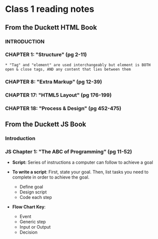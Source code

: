 # Class 1 reading notes

## From the Duckett HTML Book

### INTRODUCTION

### CHAPTER 1: "Structure" (pg 2-11)

    * "Tag" and "element" are used interchangeably but element is BOTH open & close tags, AND any content that lies between them

### CHAPTER 8: "Extra Markup" (pg 12-39)

### CHAPTER 17: "HTML5 Layout" (pg 176-199)

### CHAPTER 18: "Process & Design" (pg 452-475)

## From the Duckett JS Book

### Introduction

### JS Chapter 1: "The ABC of Programming" (pg 11-52)

* **Script:** Series of instructions a computer can follow to achieve a goal

* **To write a script**: First, state your goal. Then, list tasks you need to complete in order to achieve the goal.
  * Define goal
  * Design script
  * Code each step

* **Flow Chart Key**:
  * Event
  * Generic step
  * Input or Output
  * Decision
